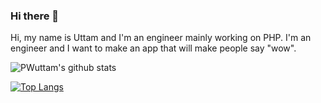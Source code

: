 ### Hi there 👋

Hi, my name is Uttam and I'm an engineer mainly working on PHP. 
I'm an engineer and I want to make an app that will make people say "wow".



<!--
**PWuttam/PWuttam** is a ✨ _special_ ✨ repository because its `README.md` (this file) appears on your GitHub profile.

Here are some ideas to get you started:

- 🔭 I’m currently working on ...
- 🌱 I’m currently learning ...
- 👯 I’m looking to collaborate on ...
- 🤔 I’m looking for help with ...
- 💬 Ask me about ...
- 📫 How to reach me: ...
- 😄 Pronouns: ...
- ⚡ Fun fact: ...
-->

![PWuttam's github stats](https://github-readme-stats.vercel.app/api?username=PWuttam)

[![Top Langs](https://github-readme-stats.vercel.app/api/top-langs/?username=PWuttam)](https://github.com/PWuttam/github-readme-stats)
